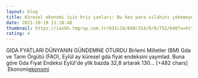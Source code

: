 ```yaml
--- 
layout: blog
title: Küresel ekonomi için kriz çanları: Bu kez para silahını çekemeyecekler
date: 2021-10-19 11:10:48
thumbnail: https://iasbh.tmgrup.com.tr/631c18/640/314/0/0/752/640?u=https://isbh.tmgrup.com.tr/sbh/2021/10/19/kuresel-ekonomi-icin-kriz-canlari-bu-kez-para-silahini-cekemeyecekler-1634641112406.jpg&bg=1
rating: 4
---
```

GIDA FYATLARI DÜNYANIN GÜNDEMNE OTURDU
Birlemi Milletler (BM) Gda ve Tarm Örgütü (FAO), Eylül ay küresel gda fiyat endeksini yaymlad. Buna göre Gda Fiyat Endeksi Eylül'de yllk bazda 32,8 artarak 130… [+482 chars]</br>&nbsp;Ekonomi<a href="Ekonomi">ekonomi</a>
